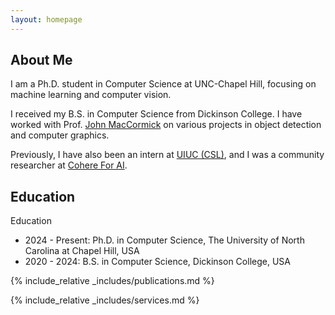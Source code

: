 ```yaml
---
layout: homepage
---
```


## About Me

I am a Ph.D. student in Computer Science at UNC-Chapel Hill, focusing on machine learning and computer vision.

I received my B.S. in Computer Science from Dickinson College. I have worked with Prof. [John MacCormick](https://www.dickinson.edu/johnmaccormick) on various projects in object detection and computer graphics.

Previously, I have also been an intern at [UIUC (CSL)](https://www.google.com/url?sa=t&rct=j&q=&esrc=s&source=web&cd=&ved=2ahUKEwj3tPnMnI2HAxV0sFYBHTMuAWEQFnoECBUQAQ&url=https%3A%2F%2Fcsl.illinois.edu%2F&usg=AOvVaw0a-D2sSwd5gmnFZF-nLhNW&opi=89978449), and I was a community researcher at [Cohere For AI](https://cohere.com/research).

## Education
Education
- 2024 - Present: Ph.D. in Computer Science, The University of North Carolina at Chapel Hill, USA
- 2020 - 2024: B.S. in Computer Science, Dickinson College, USA

<!-- ## Research Interests

- **Computer Vision:** image recognition, image generation, video captioning
- **Machine Learning:** meta-learning, incremental learning, transfer learning -->

<!-- ## News

- **[Feb. 2020]** Our paper about incremental learning is accepted to CVPR 2020.
- **[Feb. 2020]** We will host the ACM Multimedia Asia 2020 conference in Singapore!
- **[Sept. 2019]** Our paper about few-shot learning is accepted to NeurIPS 2019.
- **[Mar. 2019]** Our paper about few-shot learning is accepted to CVPR 2019. -->

{% include_relative _includes/publications.md %}

{% include_relative _includes/services.md %}
